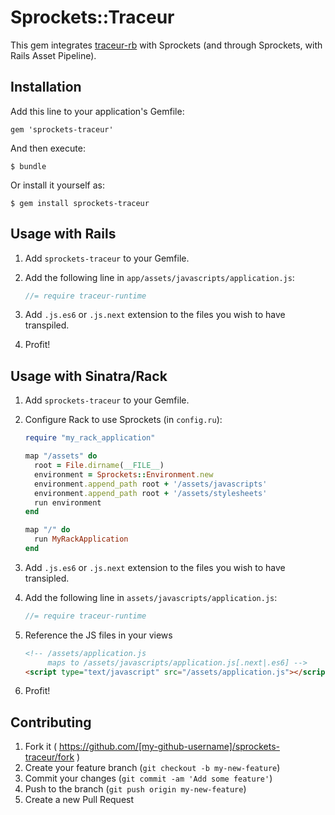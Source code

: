 # Sprockets::Traceur

This gem integrates [traceur-rb](https://github.com/gunpowderlabs/traceur-rb) with Sprockets (and through Sprockets, with Rails Asset Pipeline).

## Installation

Add this line to your application's Gemfile:

    gem 'sprockets-traceur'

And then execute:

    $ bundle

Or install it yourself as:

    $ gem install sprockets-traceur

## Usage with Rails

1. Add `sprockets-traceur` to your Gemfile.
2. Add the following line in `app/assets/javascripts/application.js`:

    ```javascript
    //= require traceur-runtime
    ```

3. Add `.js.es6` or `.js.next` extension to the files you wish to have transpiled.
4. Profit!

## Usage with Sinatra/Rack

1. Add `sprockets-traceur` to your Gemfile.
2. Configure Rack to use Sprockets (in `config.ru`):

    ```ruby
    require "my_rack_application"

    map "/assets" do
      root = File.dirname(__FILE__)
      environment = Sprockets::Environment.new
      environment.append_path root + '/assets/javascripts'
      environment.append_path root + '/assets/stylesheets'
      run environment
    end

    map "/" do
      run MyRackApplication
    end
    ```

3. Add `.js.es6` or `.js.next` extension to the files you wish to have transipled.
4. Add the following line in `assets/javascripts/application.js`:

    ```javascript
    //= require traceur-runtime
    ```

5. Reference the JS files in your views

    ```html
    <!-- /assets/application.js 
         maps to /assets/javascripts/application.js[.next|.es6] -->
    <script type="text/javascript" src="/assets/application.js"></script>
    ```

6. Profit!

## Contributing

1. Fork it ( https://github.com/[my-github-username]/sprockets-traceur/fork )
2. Create your feature branch (`git checkout -b my-new-feature`)
3. Commit your changes (`git commit -am 'Add some feature'`)
4. Push to the branch (`git push origin my-new-feature`)
5. Create a new Pull Request
